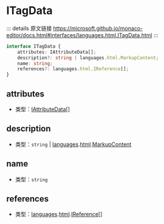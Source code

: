 # ITagData
        
::: details 原文链接
https://microsoft.github.io/monaco-editor/docs.html#interfaces/languages.html.ITagData.html
:::

```ts
interface ITagData {
    attributes: IAttributeData[];
    description?: string | languages.html.MarkupContent;
    name: string;
    references?: languages.html.IReference[];
}
```


## attributes
- 类型：[IAttributeData](/api/languages/html/IAttributeData.md)[]

## description
- 类型：`string` | [languages](/api/languages.md).[html](/api/languages/html.md).[MarkupContent](/api/languages/html/MarkupContent.md)


## name
- 类型：`string`


## references
- 类型：[languages](/api/languages.md).[html](/api/languages/html.md).[IReference](/api/languages/html/IReference.md)[]

